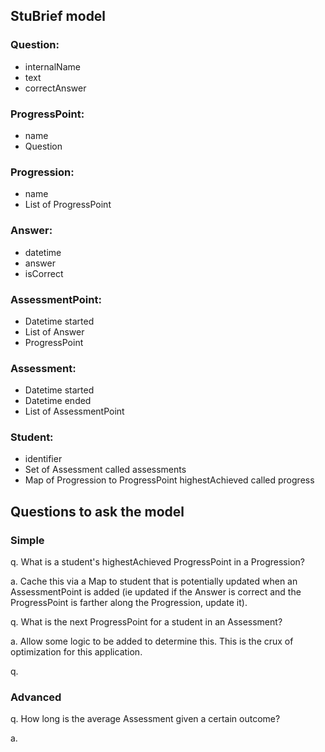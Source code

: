 ## StuBrief model

### Question:
- internalName
- text
- correctAnswer

### ProgressPoint:
- name
- Question
 
### Progression:
- name
- List of ProgressPoint
 
### Answer:
- datetime
- answer
- isCorrect
 
### AssessmentPoint:
- Datetime started
- List of Answer
- ProgressPoint

### Assessment:
- Datetime started
- Datetime ended
- List of AssessmentPoint

### Student:
- identifier
- Set of Assessment called assessments
- Map of Progression to ProgressPoint highestAchieved called progress

## Questions to ask the model

### Simple

q. What is a student's highestAchieved ProgressPoint in a Progression?

a. Cache this via a Map to student that is potentially updated when an AssessmentPoint is added (ie updated if the Answer is correct and the ProgressPoint is farther along the Progression, update it).

q. What is the next ProgressPoint for a student in an Assessment?

a. Allow some logic to be added to determine this. This is the crux of optimization for this application.

q. 

### Advanced

q. How long is the average Assessment given a certain outcome?

a. 